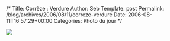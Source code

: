 /*
 Title: Corrèze : Verdure
 Author: Seb
 Template: post
 Permalink: /blog/archives/2006/08/11/correze-verdure
 Date: 2006-08-11T16:57:29+00:00
 Categories: Photo du jour
*/
<p><a title="Corrèze" href="http://flickr.com/photos/11523765@N00/209035339" ><img src="http://static.flickr.com/81/209035339_dc46bb5c81_d.jpg" /></a></p>
